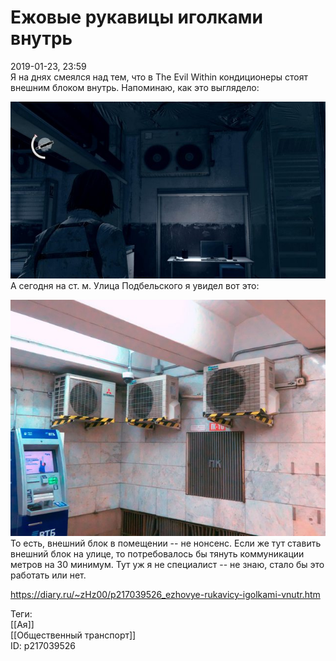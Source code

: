 Ежовые рукавицы иголками внутрь
================================

   
 2019-01-23, 23:59   
  Я на днях смеялся над тем, что в The Evil Within кондиционеры стоят внешним блоком внутрь. Напоминаю, как это выглядело:   
   
   [![](pics/Y8THFmol.jpg)](https://i.imgur.com/Y8THFmo.jpg)     
 А сегодня на ст. м. Улица Подбельского я увидел вот это:   
   
   [![](pics/hwY86Fwl.jpg)](https://i.imgur.com/hwY86Fw.jpg)     
 То есть, внешний блок в помещении -- не нонсенс. Если же тут ставить внешний блок на улице, то потребовалось бы тянуть коммуникации метров на 30 минимум. Тут уж я не специалист -- не знаю, стало бы это работать или нет.   
    
 <https://diary.ru/~zHz00/p217039526_ezhovye-rukavicy-igolkami-vnutr.htm>   
   
 Теги:   
 [[Ая]]   
 [[Общественный транспорт]]   
 ID: p217039526